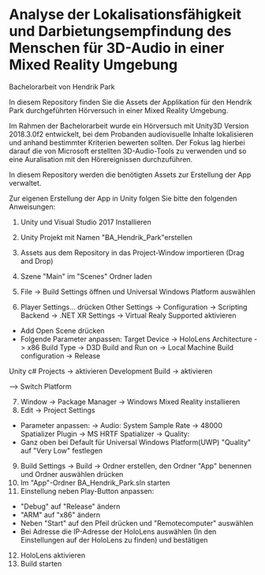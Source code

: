 ﻿# Analyse der Lokalisationsfähigkeit und Darbietungsempfindung des Menschen für 3D-Audio in einer Mixed Reality Umgebung
Bachelorarbeit von Hendrik Park

In diesem Repository finden Sie die Assets der Applikation für den Hendrik Park durchgeführten Hörversuch in einer Mixed Reality Umgebung. 

Im Rahmen der Bachelorarbeit wurde ein Hörversuch mit Unity3D Version 2018.3.0f2 entwickelt, bei dem Probanden audiovisuelle Inhalte lokalisieren und anhand bestimmter Kriterien bewerten sollten. 
Der Fokus lag hierbei darauf die von Microsoft erstellten 3D-Audio-Tools zu verwenden und so eine Auralisation mit den Hörereignissen durchzuführen. 

In diesem Repository werden die benötigten Assets zur Erstellung der App verwaltet. 

Zur eigenen Erstellung der App in Unity folgen Sie bitte den folgenden Anweisungen:

1. Unity und Visual Studio 2017 Installieren
2. Unity Projekt mit Namen "BA_Hendrik_Park"erstellen 
3. Assets aus dem Repository in das Project-Window importieren (Drag and Drop)
4. Szene "Main" im "Scenes" Ordner laden
5. File -> Build Settings öffnen und Universal Windows Platform auswählen

6. Player Settings... drücken
Other Settings -> Configuration -> Scripting Backend -> .NET
XR Settings -> Virtual Realy Supported aktivieren

- Add Open Scene drücken 
- Folgende Parameter anpassen:
Target Device -> HoloLens
Architecture -> x86
Build Type -> D3D
Build and Run on -> Local Machine
Build configuration -> Release

Unity c# Projects -> aktivieren
Development Build -> aktivieren

--> Switch Platform 

7. Window -> Package Manager -> Windows Mixed Reality installieren
8. Edit -> Project Settings 
- Parameter anpassen:
-> Audio:
System Sample Rate -> 48000
Spatializer Plugin -> MS HRTF Spatializer
-> Quality:
- Ganz oben bei Default für Universal Windows Platform(UWP) "Quality" auf "Very Low" festlegen

9. Build Settings -> Build -> Ordner erstellen, den Ordner "App" benennen und Ordner auswählen drücken
10. Im "App"-Ordner BA_Hendrik_Park.sln starten
11. Einstellung neben Play-Button anpassen:
- "Debug" auf "Release" ändern
- "ARM" auf "x86" ändern 
- Neben "Start" auf den Pfeil drücken und "Remotecomputer" auswählen
- Bei Adresse die IP-Adresse der HoloLens auswählen (In den Einstellungen auf der HoloLens zu finden) und bestätigen
12. HoloLens aktivieren 
13. Build starten 







